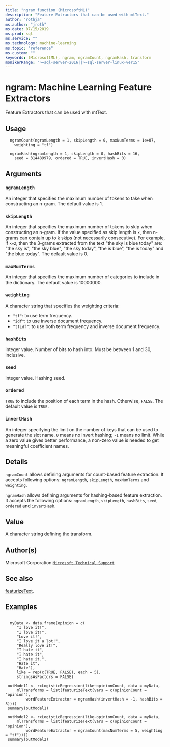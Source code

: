 ```yaml
---
title: "ngram function (MicrosoftML)"
description: "Feature Extractors that can be used with mtText."
author: "rothja"
ms.author: "jroth"
ms.date: 07/15/2019
ms.prod: sql
ms.service: ""
ms.technology: machine-learning
ms.topic: "reference"
ms.custom: ""
keywords: (MicrosoftML), ngram, ngramCount, ngramHash, transform
monikerRange: ">=sql-server-2016||>=sql-server-linux-ver15"
---
```





 # ngram: Machine Learning Feature Extractors 
 

Feature Extractors that can be used with mtText.


 ## Usage

```   
  ngramCount(ngramLength = 1, skipLength = 0, maxNumTerms = 1e+07,
    weighting = "tf")

  ngramHash(ngramLength = 1, skipLength = 0, hashBits = 16,
    seed = 314489979, ordered = TRUE, invertHash = 0)

```

 ## Arguments



 ### `ngramLength`
 An integer that specifies the maximum number of tokens to take when constructing an n-gram. The default value is 1. 



 ### `skipLength`
 An integer that specifies the maximum number of tokens to skip when constructing an n-gram. If the value specified as skip length is `k`, then n-grams can contain up to k skips (not necessarily consecutive). For example, if `k=2`, then the 3-grams extracted from the text "the sky is blue today" are: "the sky is", "the sky blue", "the sky today", "the is blue", "the is today" and "the blue today". The default  value is 0. 



 ### `maxNumTerms`
 An integer that specifies the maximum number of categories  to include in the dictionary. The default value is 10000000. 



 ### `weighting`
 A character string that specifies the weighting criteria:  
*   `"tf"`: to use term frequency.    
*   `"idf"`: to use inverse document frequency.   
*   `"tfidf"`: to use both term frequency and inverse document   frequency.   




 ### `hashBits`
 integer value. Number of bits to hash into. Must be between 1 and 30, inclusive. 



 ### `seed`
 integer value. Hashing seed. 



 ### `ordered`
 `TRUE` to include the position of each term in the  hash. Otherwise, `FALSE`. The default value is `TRUE`. 



 ### `invertHash`
 An integer specifying the limit on the number of keys  that can be used to generate the slot name. `0` means no invert  hashing; `-1` means no limit. While a zero value gives better  performance, a non-zero value is needed to get meaningful coefficient names. 



 ## Details

`ngramCount` allows defining arguments for count-based feature
extraction. It accepts following options: `ngramLength`, `skipLength`,
`maxNumTerms` and `weighting`.

`ngramHash` allows defining arguments for hashing-based feature
extraction.  It accepts the following options: `ngramLength`, `skipLength`, 
`hashBits`, `seed`, `ordered` and `invertHash`.


 ## Value

A character string defining the transform.

 ## Author(s)

Microsoft Corporation [`Microsoft Technical Support`](https://go.microsoft.com/fwlink/?LinkID=698556&clcid=0x409)



 ## See also

[featurizeText](featurizeText.md).

 ## Examples

 ```

   myData <- data.frame(opinion = c(
      "I love it!",
      "I love it!",
      "Love it!",
      "I love it a lot!",
      "Really love it!",
      "I hate it",
      "I hate it",
      "I hate it.",
      "Hate it",
      "Hate"),
      like = rep(c(TRUE, FALSE), each = 5),
      stringsAsFactors = FALSE)

  outModel1 <- rxLogisticRegression(like~opinionCount, data = myData, 
      mlTransforms = list(featurizeText(vars = c(opinionCount = "opinion"), 
          wordFeatureExtractor = ngramHash(invertHash = -1, hashBits = 3)))) 
  summary(outModel1)   

  outModel2 <- rxLogisticRegression(like~opinionCount, data = myData, 
      mlTransforms = list(featurizeText(vars = c(opinionCount = "opinion"), 
          wordFeatureExtractor = ngramCount(maxNumTerms = 5, weighting = "tf"))))         
  summary(outModel2)
```



